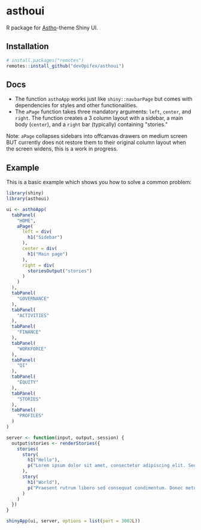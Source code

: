 <!-- badges: start -->
<!-- badges: end -->

# asthoui

R package for [Astho](https://www.astho.org/)-theme Shiny UI.

## Installation

```r
# install.packages("remotes")
remotes::install_github("devOpifex/asthoui")
```

## Docs

- The function `asthoApp` works just like `shiny::navbarPage` but comes with
dependencies for styles and other functionalities.
- The `aPage` function takes three mandatory arguments: `left`, `center`, and `right`.
The function creates a 3 column layout with a sidebar, a main body (`center`), and 
a `right` bar (typically) containing "stories." 

Note: `aPage` collapses sidebars into offcanvas drawers on medium screen BUT currently 
does not restore them to their original column layout when the screen widens, this is a
work in progress.

## Example

This is a basic example which shows you how to solve a common problem:

```r
library(shiny)
library(asthoui)

ui <- asthoApp(
  tabPanel(
    "HOME",
    aPage(
      left = div(
        h1("Sidebar")
      ),
      center = div(
        h1("Main page")
      ),
      right = div(
        storiesOutput("stories")
      )
    )
  ),
  tabPanel(
    "GOVERNANCE"
  ),
  tabPanel(
    "ACTIVITIES"
  ),
  tabPanel(
    "FINANCE"
  ),
  tabPanel(
    "WORKFORCE"
  ),
  tabPanel(
    "QI"
  ),
  tabPanel(
    "EQUITY"
  ),
  tabPanel(
    "STORIES"
  ),
  tabPanel(
    "PROFILES"
  )
)

server <- function(input, output, session) {
  output$stories <- renderStories({
    stories(
      story(
        h1("Hello"),
        p("Lorem ipsum dolor sit amet, consectetur adipiscing elit. Sed eget quam orci. Vivamus cursus, nunc vel hendrerit sollicitudin, elit tortor rutrum magna, ut cursus ipsum est vel est. Vestibulum euismod erat ac fermentum lobortis. In eleifend, lacus id aliquet efficitur, ipsum purus scelerisque turpis, et convallis libero nulla ut ligula. Maecenas et enim a ante pellentesque aliquet. Donec vitae lectus accumsan, ornare orci vitae, accumsan mi. Nam nec efficitur dolor. Integer id ligula euismod, tempor quam sed, maximus lorem. Nullam ullamcorper euismod ante eu rhoncus. Integer condimentum ligula in metus malesuada congue. Nam feugiat varius sapien, ac malesuada turpis tincidunt id. Vestibulum congue mi lectus, quis scelerisque libero consequat sed. Sed eget erat dapibus, iaculis eros quis, efficitur felis. In hac habitasse platea dictumst. Duis id felis vitae nisi eleifend molestie et vel leo. Sed efficitur, erat non viverra tincidunt, quam libero facilisis nisl, eu hendrerit dolor augue at eros.")
      ),
      story(
        h1("World"),
        p("Praesent rutrum libero sed consequat condimentum. Donec metus arcu, dictum posuere turpis ac, mattis lacinia arcu. Nam malesuada mauris in tortor egestas, ut pellentesque est dignissim. Fusce lacinia at urna nec mattis. Etiam a pellentesque felis. Maecenas sed erat vitae erat aliquet scelerisque ac id nunc. Quisque non interdum leo, accumsan vehicula sem. Morbi ac faucibus lectus, at ullamcorper est.")
      )
    )
  })
}

shinyApp(ui, server, options = list(port = 3002L))
```

